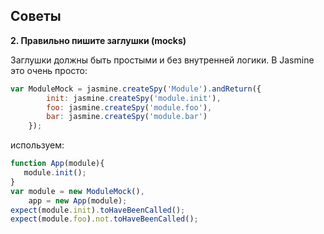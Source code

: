## Советы

**2. Правильно пишите заглушки (mocks)**

Заглушки должны быть простыми и без внутренней логики. В Jasmine это очень просто:

```javascript
var ModuleMock = jasmine.createSpy('Module').andReturn({
        init: jasmine.createSpy('module.init'),
        foo: jasmine.createSpy('module.foo'),
        bar: jasmine.createSpy('module.bar')
    });
```

используем:

```javascript
function App(module){
   module.init();
}
var module = new ModuleMock(),
    app = new App(module);
expect(module.init).toHaveBeenCalled();
expect(module.foo).not.toHaveBeenCalled();
```